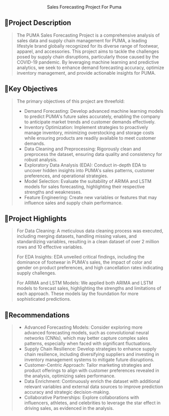 <div align="center">
 Sales Forecasting Project For Puma
</div>

## 🚩Project Description

>The PUMA Sales Forecasting Project is a comprehensive analysis of sales data and supply chain management for PUMA, a leading lifestyle brand globally recognized for its diverse range of footwear, apparel, and accessories. This project aims to tackle the challenges posed by supply chain disruptions, particularly those caused by the COVID-19 pandemic. By leveraging machine learning and predictive analytics, we seek to enhance demand forecasting accuracy, optimize inventory management, and provide actionable insights for PUMA.

## 🚩Key Objectives

>The primary objectives of this project are threefold:
>* Demand Forecasting: Develop advanced machine learning models to predict PUMA's future sales accurately, enabling the company to anticipate market trends and customer demands effectively.
>* Inventory Optimization: Implement strategies to proactively manage inventory, minimizing overstocking and storage costs while ensuring products are readily available to meet customer demands.
>* Data Cleaning and Preprocessing: Rigorously clean and preprocess the dataset, ensuring data quality and consistency for robust analysis.
>* Exploratory Data Analysis (EDA): Conduct in-depth EDA to uncover hidden insights into PUMA's sales patterns, customer preferences, and operational strategies.
>* Model Selection: Evaluate the suitability of ARIMA and LSTM models for sales forecasting, highlighting their respective strengths and weaknesses.
>* Feature Engineering: Create new variables or features that may influence sales and supply chain performance.


## 🚩Project Highlights

>For Data Cleaning: A meticulous data cleaning process was executed, including merging datasets, handling missing values, and standardizing variables, resulting in a clean dataset of over 2 million rows and 10 effective variables.
>
>For EDA Insights: EDA unveiled critical findings, including the dominance of footwear in PUMA's sales, the impact of color and gender on product preferences, and high cancellation rates indicating supply challenges.
>
>For ARIMA and LSTM Models: We applied both ARIMA and LSTM models to forecast sales, highlighting the strengths and limitations of each approach. These models lay the foundation for more sophisticated predictions.


## 🚩Recommendations

>* Advanced Forecasting Models: Consider exploring more advanced forecasting models, such as convolutional neural networks (CNNs), which may better capture complex sales patterns, especially when faced with significant fluctuations.
>* Supply Chain Resilience: Develop strategies to enhance supply chain resilience, including diversifying suppliers and investing in inventory management systems to mitigate future disruptions.
>* Customer-Centric Approach: Tailor marketing strategies and product offerings to align with customer preferences revealed in the analysis, optimizing sales performance.
>* Data Enrichment: Continuously enrich the dataset with additional relevant variables and external data sources to improve prediction accuracy and strategic decision-making.
>* Collaborative Partnerships: Explore collaborations with influencers, athletes, and celebrities to leverage the star effect in driving sales, as evidenced in the analysis.

